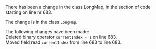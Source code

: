 There has been a change in the class LongMap, in the section of code starting on line nr 683.
  
The change is in the class ```LongMap```.
  
The following changes have been made:  
Deleted binary operator ```currentIndex - 1``` on line 683.  
Moved field read ```currentIndex``` from line 683 to line 683.  
